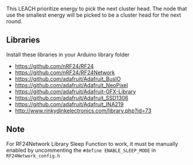 This LEACH prioritize energy to pick the next cluster head. The node that use the smallest energy will be picked to be a cluster head for the next round.

## Libraries
Install these libraries in your Arduino library folder

* https://github.com/nRF24/RF24
* https://github.com/nRF24/RF24Network
* https://github.com/adafruit/Adafruit_BusIO
* https://github.com/adafruit/Adafruit_NeoPixel
* https://github.com/adafruit/Adafruit-GFX-Library
* https://github.com/adafruit/Adafruit_SSD1306
* https://github.com/adafruit/Adafruit_INA219
* http://www.rinkydinkelectronics.com/library.php?id=73


## Note
For RF24Network Library Sleep Function to work, it must be manually enabled by uncommenting the `#define ENABLE_SLEEP_MODE` in `RF24Network_config.h`
